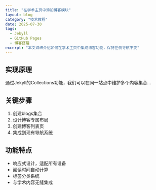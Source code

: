 ```yaml
---
title: "在学术主页中添加博客模块"
layout: blog
category: "技术教程"
date: 2025-07-30
tags:
  - Jekyll
  - GitHub Pages
  - 博客搭建
excerpt: "本文详细介绍如何在学术主页中集成博客功能，保持左侧导航不变"
---
```


## 实现原理
通过Jekyll的Collections功能，我们可以在同一站点中维护多个内容集合...

## 关键步骤
1. 创建blogs集合
2. 设计博客专属布局
3. 创建博客列表页
4. 集成到现有导航系统

## 功能特点
- 响应式设计，适配所有设备
- 阅读时间自动计算
- 标签分类系统
- 与学术内容无缝集成
